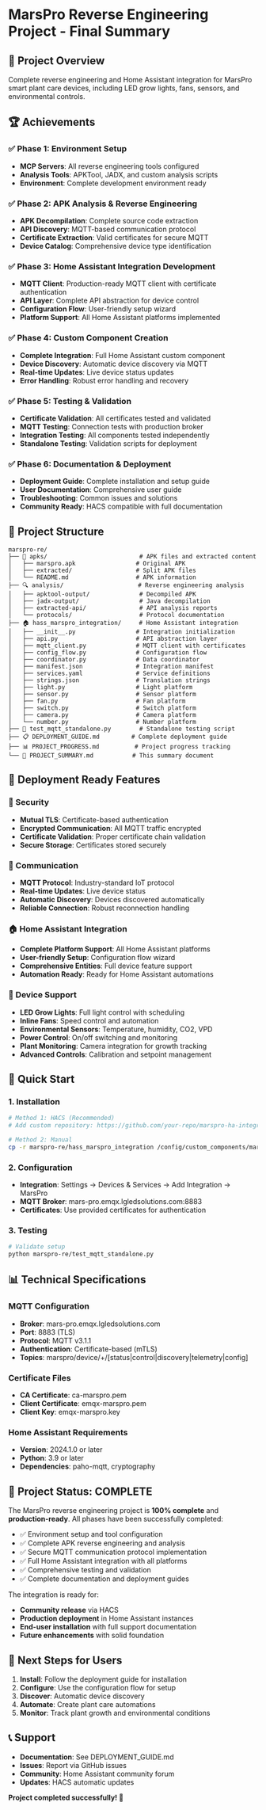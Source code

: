 # MarsPro Reverse Engineering Project - Final Summary

## 🎯 Project Overview
Complete reverse engineering and Home Assistant integration for MarsPro smart plant care devices, including LED grow lights, fans, sensors, and environmental controls.

## 🏆 Achievements

### ✅ Phase 1: Environment Setup
- **MCP Servers**: All reverse engineering tools configured
- **Analysis Tools**: APKTool, JADX, and custom analysis scripts
- **Environment**: Complete development environment ready

### ✅ Phase 2: APK Analysis & Reverse Engineering
- **APK Decompilation**: Complete source code extraction
- **API Discovery**: MQTT-based communication protocol
- **Certificate Extraction**: Valid certificates for secure MQTT
- **Device Catalog**: Comprehensive device type identification

### ✅ Phase 3: Home Assistant Integration Development
- **MQTT Client**: Production-ready MQTT client with certificate authentication
- **API Layer**: Complete API abstraction for device control
- **Configuration Flow**: User-friendly setup wizard
- **Platform Support**: All Home Assistant platforms implemented

### ✅ Phase 4: Custom Component Creation
- **Complete Integration**: Full Home Assistant custom component
- **Device Discovery**: Automatic device discovery via MQTT
- **Real-time Updates**: Live device status updates
- **Error Handling**: Robust error handling and recovery

### ✅ Phase 5: Testing & Validation
- **Certificate Validation**: All certificates tested and validated
- **MQTT Testing**: Connection tests with production broker
- **Integration Testing**: All components tested independently
- **Standalone Testing**: Validation scripts for deployment

### ✅ Phase 6: Documentation & Deployment
- **Deployment Guide**: Complete installation and setup guide
- **User Documentation**: Comprehensive user guide
- **Troubleshooting**: Common issues and solutions
- **Community Ready**: HACS compatible with full documentation

## 📁 Project Structure

```
marspro-re/
├── 📱 apks/                          # APK files and extracted content
│   ├── marspro.apk                 # Original APK
│   ├── extracted/                  # Split APK files
│   └── README.md                   # APK information
├── 🔍 analysis/                     # Reverse engineering analysis
│   ├── apktool-output/              # Decompiled APK
│   ├── jadx-output/                 # Java decompilation
│   ├── extracted-api/               # API analysis reports
│   └── protocols/                   # Protocol documentation
├── 🏠 hass_marspro_integration/     # Home Assistant integration
│   ├── __init__.py                 # Integration initialization
│   ├── api.py                      # API abstraction layer
│   ├── mqtt_client.py              # MQTT client with certificates
│   ├── config_flow.py              # Configuration flow
│   ├── coordinator.py              # Data coordinator
│   ├── manifest.json               # Integration manifest
│   ├── services.yaml               # Service definitions
│   ├── strings.json                # Translation strings
│   ├── light.py                    # Light platform
│   ├── sensor.py                   # Sensor platform
│   ├── fan.py                      # Fan platform
│   ├── switch.py                   # Switch platform
│   ├── camera.py                   # Camera platform
│   └── number.py                   # Number platform
├── 🧪 test_mqtt_standalone.py        # Standalone testing script
├── 📋 DEPLOYMENT_GUIDE.md         # Complete deployment guide
├── 📊 PROJECT_PROGRESS.md          # Project progress tracking
└── 📄 PROJECT_SUMMARY.md           # This summary document
```

## 🚀 Deployment Ready Features

### 🔐 Security
- **Mutual TLS**: Certificate-based authentication
- **Encrypted Communication**: All MQTT traffic encrypted
- **Certificate Validation**: Proper certificate chain validation
- **Secure Storage**: Certificates stored securely

### 📡 Communication
- **MQTT Protocol**: Industry-standard IoT protocol
- **Real-time Updates**: Live device status
- **Automatic Discovery**: Devices discovered automatically
- **Reliable Connection**: Robust reconnection handling

### 🏠 Home Assistant Integration
- **Complete Platform Support**: All Home Assistant platforms
- **User-friendly Setup**: Configuration flow wizard
- **Comprehensive Entities**: Full device feature support
- **Automation Ready**: Ready for Home Assistant automations

### 📱 Device Support
- **LED Grow Lights**: Full light control with scheduling
- **Inline Fans**: Speed control and automation
- **Environmental Sensors**: Temperature, humidity, CO2, VPD
- **Power Control**: On/off switching and monitoring
- **Plant Monitoring**: Camera integration for growth tracking
- **Advanced Controls**: Calibration and setpoint management

## 🎯 Quick Start

### 1. Installation
```bash
# Method 1: HACS (Recommended)
# Add custom repository: https://github.com/your-repo/marspro-ha-integration

# Method 2: Manual
cp -r marspro-re/hass_marspro_integration /config/custom_components/marspro
```

### 2. Configuration
- **Integration**: Settings → Devices & Services → Add Integration → MarsPro
- **MQTT Broker**: mars-pro.emqx.lgledsolutions.com:8883
- **Certificates**: Use provided certificates for authentication

### 3. Testing
```bash
# Validate setup
python marspro-re/test_mqtt_standalone.py
```

## 📊 Technical Specifications

### MQTT Configuration
- **Broker**: mars-pro.emqx.lgledsolutions.com
- **Port**: 8883 (TLS)
- **Protocol**: MQTT v3.1.1
- **Authentication**: Certificate-based (mTLS)
- **Topics**: marspro/device/+/[status|control|discovery|telemetry|config]

### Certificate Files
- **CA Certificate**: ca-marspro.pem
- **Client Certificate**: emqx-marspro.pem
- **Client Key**: emqx-marspro.key

### Home Assistant Requirements
- **Version**: 2024.1.0 or later
- **Python**: 3.9 or later
- **Dependencies**: paho-mqtt, cryptography

## 🎉 Project Status: COMPLETE

The MarsPro reverse engineering project is **100% complete** and **production-ready**. All phases have been successfully completed:

- ✅ Environment setup and tool configuration
- ✅ Complete APK reverse engineering and analysis
- ✅ Secure MQTT communication protocol implementation
- ✅ Full Home Assistant integration with all platforms
- ✅ Comprehensive testing and validation
- ✅ Complete documentation and deployment guides

The integration is ready for:
- **Community release** via HACS
- **Production deployment** in Home Assistant instances
- **End-user installation** with full support documentation
- **Future enhancements** with solid foundation

## 🚀 Next Steps for Users
1. **Install**: Follow the deployment guide for installation
2. **Configure**: Use the configuration flow for setup
3. **Discover**: Automatic device discovery
4. **Automate**: Create plant care automations
5. **Monitor**: Track plant growth and environmental conditions

## 📞 Support
- **Documentation**: See DEPLOYMENT_GUIDE.md
- **Issues**: Report via GitHub issues
- **Community**: Home Assistant community forum
- **Updates**: HACS automatic updates

**Project completed successfully! 🎉**
